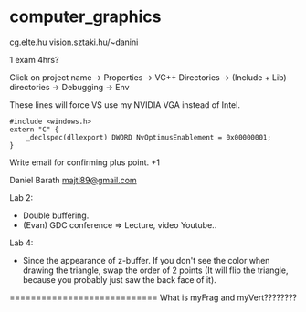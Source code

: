# computer_graphics
cg.elte.hu
vision.sztaki.hu/~danini

1 exam 4hrs?

Click on project name -> Properties -> VC++ Directories -> (Include + Lib) directories -> Debugging -> Env

These lines will force VS use my NVIDIA VGA instead of Intel.
```
#include <windows.h>
extern "C" {
	_declspec(dllexport) DWORD NvOptimusEnablement = 0x00000001;
}
```

Write email for confirming plus point. +1


Daniel Barath
majti89@gmail.com

Lab 2:
- Double buffering.
- (Evan) GDC conference => Lecture, video Youtube..

Lab 4:
- Since the appearance of z-buffer. If you don't see the color when drawing the triangle, swap the order of 2 points
(It will flip the triangle, because you probably just saw the back face of it).

============================
What is myFrag and myVert????????